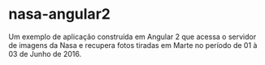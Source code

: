 # nasa-angular2

Um exemplo de aplicação construída em Angular 2 que acessa o servidor de imagens da Nasa e recupera fotos tiradas em Marte no período de 01 à 03 de Junho de 2016.